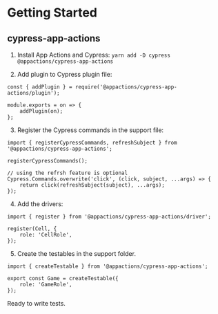 # Getting Started

## cypress-app-actions

1. Install App Actions and Cypress: `yarn add -D cypress @appactions/cypress-app-actions`

2. Add plugin to Cypress plugin file:

```
const { addPlugin } = require('@appactions/cypress-app-actions/plugin');

module.exports = on => {
    addPlugin(on);
};
```

3. Register the Cypress commands in the support file:

```
import { registerCypressCommands, refreshSubject } from '@appactions/cypress-app-actions';

registerCypressCommands();

// using the refrsh feature is optional
Cypress.Commands.overwrite('click', (click, subject, ...args) => {
    return click(refreshSubject(subject), ...args);
});
```

4. Add the drivers:

```
import { register } from '@appactions/cypress-app-actions/driver';

register(Cell, {
    role: 'CellRole',
});
```

5. Create the testables in the support folder.

```
import { createTestable } from '@appactions/cypress-app-actions';

export const Game = createTestable({
    role: 'GameRole',
});
```

Ready to write tests.
